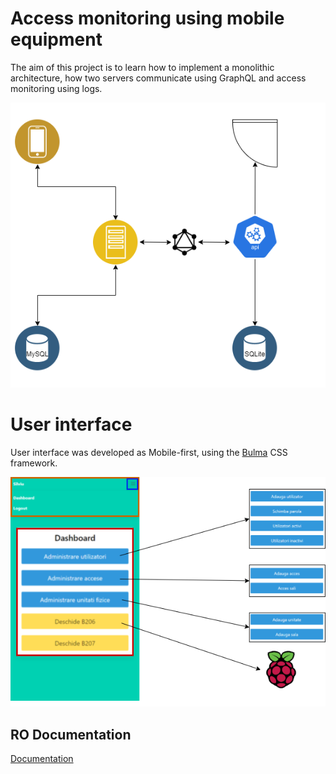 
# Access monitoring using mobile equipment

The aim of this project is to learn how to implement a monolithic architecture, how two servers communicate using GraphQL and access monitoring using logs.

![alt text](https://github.com/YeLLoLS/access-monitoring-using-mobile-equipment/blob/main/images/diagramaUML.png?raw=true)

# User interface

User interface was developed as Mobile-first, using the [Bulma](https://bulma.io/) CSS framework.

![alt text](https://github.com/YeLLoLS/access-monitoring-using-mobile-equipment/blob/main/images/panel.png?raw=true)

## RO Documentation

[Documentation](https://drive.google.com/file/d/1Jy0WsFsoXon9YRrdsRQbaLXj7G9VjUP-/view?usp=sharing)
